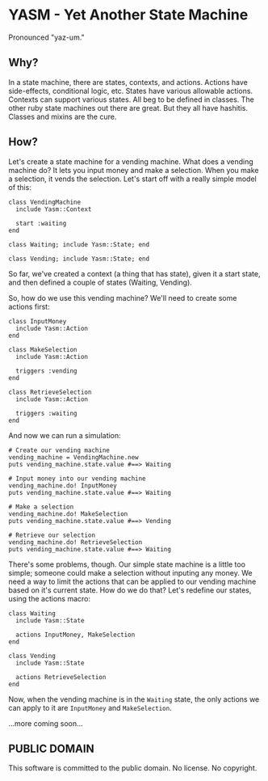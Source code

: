 # YASM - Yet Another State Machine

Pronounced "yaz-um."

## Why?

In a state machine, there are states, contexts, and actions. Actions have side-effects, conditional logic, etc. States have various allowable actions. 
Contexts can support various states. All beg to be defined in classes. The other ruby state machines out there are great. But they all have hashitis. 
Classes and mixins are the cure.

## How?

Let's create a state machine for a vending machine. What does a vending machine do? It lets you input money and make a selection. When you make a selection, 
it vends the selection. Let's start off with a really simple model of this: 

    class VendingMachine
      include Yasm::Context

      start :waiting
    end

    class Waiting; include Yasm::State; end

    class Vending; include Yasm::State; end

So far, we've created a context (a thing that has state), given it a start state, and then defined a couple of states (Waiting, Vending).

So, how do we use this vending machine? We'll need to create some actions first:

    class InputMoney
      include Yasm::Action
    end
    
    class MakeSelection
      include Yasm::Action
      
      triggers :vending
    end

    class RetrieveSelection
      include Yasm::Action
      
      triggers :waiting
    end

And now we can run a simulation:
    
    # Create our vending machine
    vending_machine = VendingMachine.new
    puts vending_machine.state.value #==> Waiting
    
    # Input money into our vending machine
    vending_machine.do! InputMoney
    puts vending_machine.state.value #==> Waiting
    
    # Make a selection
    vending_machine.do! MakeSelection
    puts vending_machine.state.value #==> Vending

    # Retrieve our selection
    vending_machine.do! RetrieveSelection
    puts vending_machine.state.value #==> Waiting

There's some problems, though. Our simple state machine is a little too simple; someone could make a selection without inputing any money. 
We need a way to limit the actions that can be applied to our vending machine based on it's current state. How do we do that? Let's redefine
our states, using the actions macro:

    class Waiting
      include Yasm::State

      actions InputMoney, MakeSelection
    end

    class Vending
      include Yasm::State
      
      actions RetrieveSelection
    end

Now, when the vending machine is in the `Waiting` state, the only actions we can apply to it are `InputMoney` and `MakeSelection`.

...more coming soon...

## PUBLIC DOMAIN

This software is committed to the public domain. No license. No copyright. 
